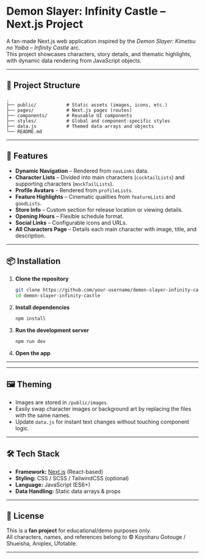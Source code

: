 # Demon Slayer: Infinity Castle – Next.js Project

A fan-made Next.js web application inspired by the *Demon Slayer: Kimetsu no Yaiba – Infinity Castle* arc.  
This project showcases characters, story details, and thematic highlights, with dynamic data rendering from JavaScript objects.

---

## 📂 Project Structure

```
.
├── public/           # Static assets (images, icons, etc.)
├── pages/            # Next.js pages (routes)
├── components/       # Reusable UI components
├── styles/           # Global and component-specific styles
├── data.js           # Themed data arrays and objects
└── README.md
```

---

## 🚀 Features

- **Dynamic Navigation** – Rendered from `navLinks` data.
- **Character Lists** – Divided into main characters (`cocktailLists`) and supporting characters (`mockTailLists`).
- **Profile Avatars** – Rendered from `profileLists`.
- **Feature Highlights** – Cinematic qualities from `featureLists` and `goodLists`.
- **Store Info** – Custom section for release location or viewing details.
- **Opening Hours** – Flexible schedule format.
- **Social Links** – Configurable icons and URLs.
- **All Characters Page** – Details each main character with image, title, and description.

---

## 📦 Installation

1. **Clone the repository**
   ```bash
   git clone https://github.com/your-username/demon-slayer-infinity-castle.git
   cd demon-slayer-infinity-castle
   ```

2. **Install dependencies**
   ```bash
   npm install
   ```

3. **Run the development server**
   ```bash
   npm run dev
   ```

4. **Open the app**  

---

---

## 🖼 Theming

- Images are stored in `/public/images`.
- Easily swap character images or background art by replacing the files with the same names.
- Update `data.js` for instant text changes without touching component logic.

---

## 🛠 Tech Stack

- **Framework:** [Next.js](https://nextjs.org/) (React-based)
- **Styling:** CSS / SCSS / TailwindCSS (optional)
- **Language:** JavaScript (ES6+)
- **Data Handling:** Static data arrays & props

---

## 📜 License

This is a **fan project** for educational/demo purposes only.  
All characters, names, and references belong to © Koyoharu Gotouge / Shueisha, Aniplex, Ufotable.

---
